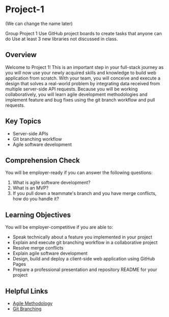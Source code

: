 # Project-1

(We can change the name later)

Group Project 1
Use GitHub project boards to create tasks that anyone can do
Use at least 3 new libraries not discussed in class.

## Overview
Welcome to Project 1! This is an important step in your full-stack journey as you will now use your newly acquired skills and knowledge to build web application from scratch. With your team, you will conceive and execute a design that solves a real-world problem by integrating data received from multiple server-side API requests. Because you will be working collaboratively, you will learn agile development methodologies and implement feature and bug fixes using the git branch workflow and pull requests.

## Key Topics
* Server-side APIs
* Git branching workflow
* Agile software development

## Comprehension Check
You will be employer-ready if you can answer the following questions:
1. What is agile software development?
2. What is an MVP?
3. If you pull down a teammate's branch and you have merge conflicts, how do you handle it?

## Learning Objectives
You will be employer-competitive if you are able to:
* Speak technically about a feature you implemented in your project
* Explain and execute git branching workflow in a collaborative project
* Resolve merge conflicts
* Explain agile software development
* Design, build and deploy a client-side web application using GitHub Pages
* Prepare a professional presentation and repository README for your project

## Helpful Links
* [Agile Methodology](https://en.wikipedia.org/wiki/Agile_software_development)
* [Git Branching](https://git-scm.com/book/en/v2/Git-Branching-Branching-Workflows)
